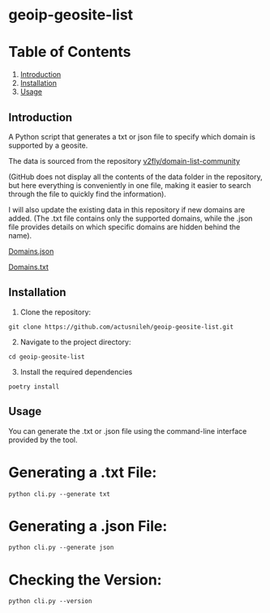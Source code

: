 
# geoip-geosite-list

# Table of Contents

1. [Introduction](#Introduction)
2. [Installation](#Installation)
3. [Usage](#Usage)

## Introduction

A Python script that generates a txt or json file to specify which domain is supported by a geosite. 

The data is sourced from the repository [v2fly/domain-list-community](https://github.com/v2fly/domain-list-community/)

(GitHub does not display all the contents of the data folder in the repository, but here everything is conveniently in one file, making it easier to search through the file to quickly find the information).

I will also update the existing data in this repository if new domains are added.
(The .txt file contains only the supported domains, while the .json file provides details on which specific domains are hidden behind the name).

[Domains.json](https://github.com/actusnileh/geoip-geosite-list/blob/main/domains.json)

[Domains.txt](https://github.com/actusnileh/geoip-geosite-list/blob/main/domains.txt)

## Installation

1. Clone the repository:
```
git clone https://github.com/actusnileh/geoip-geosite-list.git
```
2. Navigate to the project directory:
```
cd geoip-geosite-list
```
3. Install the required dependencies
```
poetry install
```

## Usage

You can generate the .txt or .json file using the command-line interface provided by the tool.

# Generating a .txt File:
```
python cli.py --generate txt
```
# Generating a .json File:
```
python cli.py --generate json
```
# Checking the Version:
```
python cli.py --version
```

